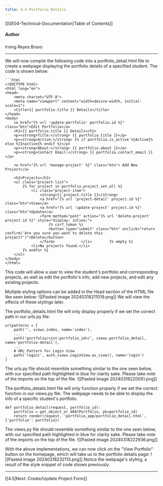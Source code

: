 ```yaml
---
title: 4.4 Portfolio Details
---
```

[[GE04-Technical-Documentation|Table of Contents]]
##### Author
Irving Reyes Bravo

***
We will now compile the following code into a portfolio_detail.html file to create a webpage displaying the portfolio details of a specified student. The code is shown below:
```
```html
<!DOCTYPE html>  
<html lang="en">  
<head>  
    <meta charset="UTF-8">  
    <meta name="viewport" content="width=device-width, initial-scale=1">  
    <title>{{ portfolio.title }} Details</title>  
</head>  
<body>  
    <a href="{% url 'update-portfolio' portfolio.id %}" class="btn">Edit Portfolio</a>  
    <h1>{{ portfolio.title }} Details</h1>  
    <p><strong>Title:</strong> {{ portfolio.title }}</p>  
    <p><strong>Active:</strong> {% if portfolio.is_active %}Active{% else %}Inactive{% endif %}</p>  
    <p><strong>About:</strong> {{ portfolio.about }}</p>  
    <p><strong>Contact Email:</strong> {{ portfolio.contact_email }}</p>  
  
    <a href="{% url 'manage-project' %}" class="btn"> Add New Project</a>  
  
    <h2>Projects</h2>  
    <ul class="project-list">  
        {% for project in portfolio.project_set.all %}  
            <li class="project-item">  
                <strong>{{ project.title }}</strong>  
                <a href="{% url 'project-detail' project.id %}" class="btn">View</a>  
                <a href="{% url 'update-project' project.id %}" class="btn">Update</a>  
                <form method="post" action="{% url 'delete-project' project.id %}" style="display: inline;">  
                    {% csrf_token %}  
                    <button type="submit" class="btn" onclick="return confirm('Are you sure you want to delete this project?')">Delete</button>  
                </form>            </li>        {% empty %}  
            <li>No projects found.</li>  
        {% endfor %}  
    </ul>  
</body>  
</html>
```
This code will allow a user to view the student's portfolio and corresponding projects, as well as edit the portfolio's info, add new projects, and edit any existing projects.

Multiple styling options can be added in the Head section of the HTML file like seen below:
![[Pasted image 20240318211019.png]]
We will view the effects of these stylings later.

The portfolio_details.html file will only display properly if we set the correct path in our urls.py file:
```
urlpatterns = [  
	path('', views.index, name='index'),
    ...  
    path('portfolio/<int:portfolio_id>/', views.portfolio_detail, name='portfolio-detail'),  
    ...
    # URL Pattern for Login View  
    path('login/', auth_views.LoginView.as_view(), name='login')  
]
```

The urls.py file should resemble something similar to the one seen below, with our specified path highlighted in blue for clarity sake. Please take note of the imports on the top of the file.
![[Pasted image 20240318220051.png]]

The portfolio_details.html file will only function properly if we set the correct function in our views.py file. The webpage needs to be able to display the info of a specific student's portfolio.
```
def portfolio_detail(request, portfolio_id):  
    portfolio = get_object_or_404(Portfolio, pk=portfolio_id)  
    return render(request, 'portfolio_app/portfolio_detail.html', {'portfolio': portfolio})
```

The views.py file should resemble something similar to the one seen below, with our specified path highlighted in blue for clarity sake. Please take note of the imports on the top of the file.
![[Pasted image 20240318222936.png]]

With the above implementations, we can now click on the "View Portfolio" button on the homepage, which will take us to the portfolio details page:
![[Pasted image 20240318232113.png]]
Notice the webpage's styling, a result of the style snippet of code shown previously.

***

[[4.5|Next: Create/Update Project Form]]